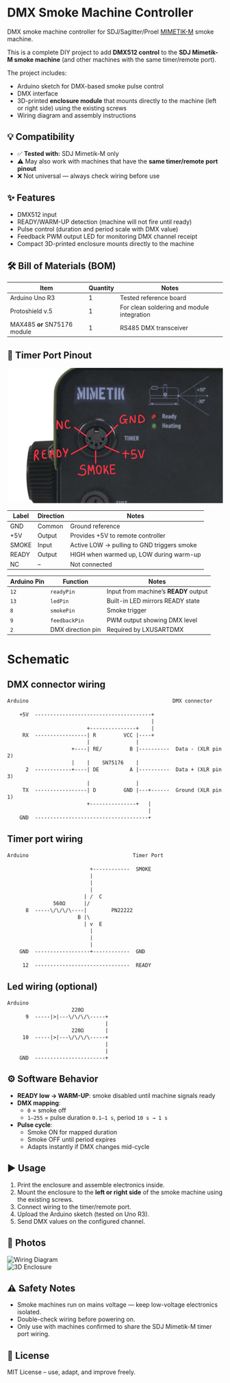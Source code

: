 # DMX Smoke Machine Controller

DMX smoke machine controller for SDJ/Sagitter/Proel [MIMETIK-M](https://www.sdjlighting.com/en/prodotto/sg-mimetikm-smoke-machine-mimetik-900w/) smoke machine.

This is a complete DIY project to add **DMX512 control** to the **SDJ Mimetik-M smoke machine** (and other machines with the same timer/remote port).

The project includes:  
- Arduino sketch for DMX-based smoke pulse control  
- DMX interface  
- 3D-printed **enclosure module** that mounts directly to the machine (left or right side) using the existing screws  
- Wiring diagram and assembly instructions  

## 💡 Compatibility

- ✅ **Tested with:** SDJ Mimetik-M only  
- ⚠️ May also work with machines that have the **same timer/remote port pinout**  
- ❌ Not universal — always check wiring before use  

## ✨ Features
- DMX512 input
- READY/WARM-UP detection (machine will not fire until ready)  
- Pulse control (duration and period scale with DMX value)  
- Feedback PWM output LED for monitoring DMX channel receipt  
- Compact 3D-printed enclosure mounts directly to the machine  

## 🛠 Bill of Materials (BOM)

| Item | Quantity | Notes |
|------|----------|-------|
| Arduino Uno R3 | 1 | Tested reference board |
| Protoshield v.5 | 1 | For clean soldering and module integration |
| MAX485 **or** SN75176 module | 1 | RS485 DMX transceiver |

## 📌 Timer Port Pinout
![Pinout](Timer%20Pinout.jpg)
    

| Label | Direction | Notes                                      |
| ----- | --------- | ------------------------------------------ |
| GND   | Common    | Ground reference                           |
| +5V   | Output    | Provides +5V to remote controller          |
| SMOKE | Input     | Active LOW → pulling to GND triggers smoke |
| READY | Output    | HIGH when warmed up, LOW during warm-up    |
| NC    | –         | Not connected                              |


| Arduino Pin | Function | Notes |
|------|----------|-------|
| `12` | `readyPin`        | Input from machine’s **READY** output |
| `13` | `ledPin`          | Built-in LED mirrors READY state |
| `8`  | `smokePin`        | Smoke trigger                   |
| `9`  | `feedbackPin`     | PWM output showing DMX level |
| `2`  | DMX direction pin | Required by LXUSARTDMX |

# Schematic

## DMX connector wiring
```
Arduino                                               DMX connector

    +5V  --------------------------------------+
                                               |                                 
                          +---------------+    |
     RX  -----------------| R         VCC |----+
                          |               |
                     +----| RE/         B |----------  Data - (XLR pin 2)
                     |    |    SN75176    |
      2  ------------+----| DE          A |----------  Data + (XLR pin 3)
                          |               |
     TX  -----------------| D         GND |---+------  Ground (XLR pin 1)
                          +---------------+   |
                                              |
    GND  -------------------------------------+                                       
```

## Timer port wiring
```
Arduino                                  Timer Port

                           +------------  SMOKE
                           |
                           |
                           |  
                         | /  C
               560Ω      |/     
      8  -----\/\/\/\----|        PN22222
                       B |\
                         | v  E
                           |
                           |
                           |
    GND  ------------------+------------  GND                    

     12  -------------------------------  READY

```

## Led wiring (optional)
```
Arduino
                     220Ω
      9  -----|>|---\/\/\/\-----+
                                |
                     220Ω       |
     10  -----|>|---\/\/\/\-----+
                                |
                                |
    GND  -----------------------+            
```



## ⚙️ Software Behavior

- **READY low → WARM-UP**: smoke disabled until machine signals ready  
- **DMX mapping**:  
  - `0` = smoke off  
  - `1–255` = pulse duration `0.1–1 s`, period `10 s → 1 s`  
- **Pulse cycle**:  
  - Smoke ON for mapped duration  
  - Smoke OFF until period expires  
  - Adapts instantly if DMX changes mid-cycle  

## ▶️ Usage
1. Print the enclosure and assemble electronics inside.  
2. Mount the enclosure to the **left or right side** of the smoke machine using the existing screws.  
3. Connect wiring to the timer/remote port.  
4. Upload the Arduino sketch (tested on Uno R3).  
5. Send DMX values on the configured channel.  

## 📸 Photos

![Wiring Diagram](./wiring-diagram.png)  
![3D Enclosure](./enclosure.png)  

## ⚠️ Safety Notes
- Smoke machines run on mains voltage — keep low-voltage electronics isolated.  
- Double-check wiring before powering on.  
- Only use with machines confirmed to share the SDJ Mimetik-M timer port wiring.  

## 📜 License
MIT License – use, adapt, and improve freely.  
